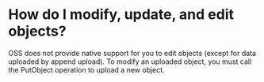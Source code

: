 # How do I modify, update, and edit objects?

OSS does not provide native support for you to edit objects \(except for data uploaded by append upload\). To modify an uploaded object, you must call the PutObject operation to upload a new object.

